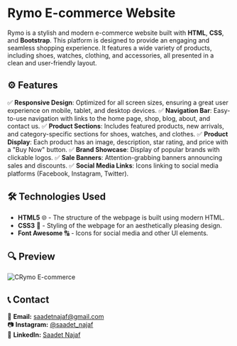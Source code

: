 # Rymo E-commerce Website

Rymo is a stylish and modern e-commerce website built with **HTML**, **CSS**, and **Bootstrap**. This platform is designed to provide an engaging and seamless shopping experience. It features a wide variety of products, including shoes, watches, clothing, and accessories, all presented in a clean and user-friendly layout.
 

## ⚙️ Features  

 ✅ **Responsive Design**: Optimized for all screen sizes, ensuring a great user experience on mobile, tablet, and desktop devices.
✅ **Navigation Bar**: Easy-to-use navigation with links to the home page, shop, blog, about, and contact us.
✅ **Product Sections**: Includes featured products, new arrivals, and category-specific sections for shoes, watches, and clothes.
✅ **Product Display**: Each product has an image, description, star rating, and price with a "Buy Now" button.
✅ **Brand Showcase**: Display of popular brands with clickable logos.
✅ **Sale Banners**: Attention-grabbing banners announcing sales and discounts.
✅ **Social Media Links**: Icons linking to social media platforms (Facebook, Instagram, Twitter).

## 🛠 Technologies Used  

- **HTML5** 🌐 - The structure of the webpage is built using modern HTML.
- **CSS3** 🎨 - Styling of the webpage for an aesthetically pleasing design.
- **Font Awesome** 🔠 - Icons for social media and other UI elements.

## 🔍 Preview  

![CRymo E-commerce](Rymo.gif)  

## 📞 Contact  

📩 **Email:** [saadetnajaf@gmail.com](mailto:saadetnajaf@gmail.com)  
📷 **Instagram:** [@saadet_najaf](https://www.instagram.com/saadet_najaf)  
💼 **LinkedIn:** [Saadet Najaf](https://www.linkedin.com/in/saadetnajaf/)  
